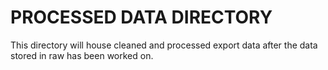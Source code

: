 # PROCESSED DATA DIRECTORY

This directory will house cleaned and processed export data after the data stored in raw has been worked on.

